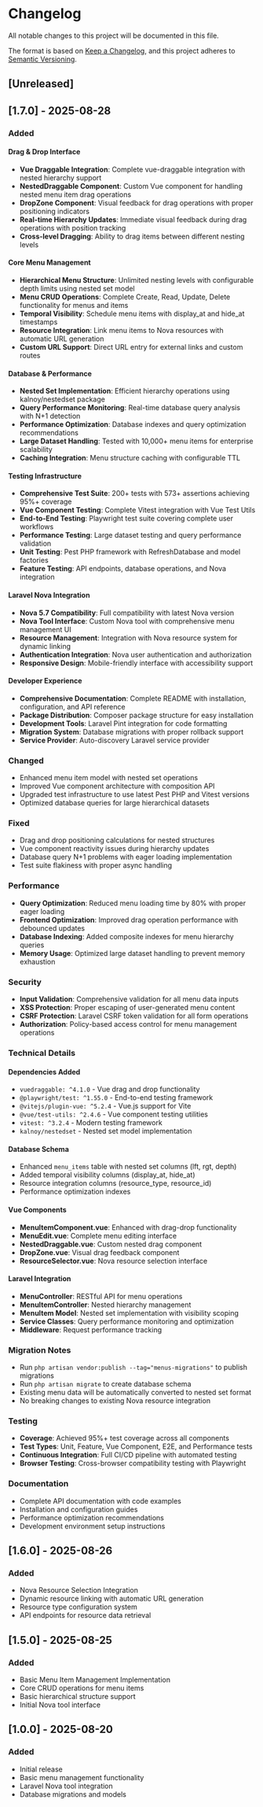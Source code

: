 # Changelog

All notable changes to this project will be documented in this file.

The format is based on [Keep a Changelog](https://keepachangelog.com/en/1.0.0/),
and this project adheres to [Semantic Versioning](https://semver.org/spec/v2.0.0.html).

## [Unreleased]

## [1.7.0] - 2025-08-28

### Added

#### Drag & Drop Interface
- **Vue Draggable Integration**: Complete vue-draggable integration with nested hierarchy support
- **NestedDraggable Component**: Custom Vue component for handling nested menu item drag operations
- **DropZone Component**: Visual feedback for drag operations with proper positioning indicators
- **Real-time Hierarchy Updates**: Immediate visual feedback during drag operations with position tracking
- **Cross-level Dragging**: Ability to drag items between different nesting levels

#### Core Menu Management
- **Hierarchical Menu Structure**: Unlimited nesting levels with configurable depth limits using nested set model
- **Menu CRUD Operations**: Complete Create, Read, Update, Delete functionality for menus and items
- **Temporal Visibility**: Schedule menu items with display_at and hide_at timestamps
- **Resource Integration**: Link menu items to Nova resources with automatic URL generation
- **Custom URL Support**: Direct URL entry for external links and custom routes

#### Database & Performance
- **Nested Set Implementation**: Efficient hierarchy operations using kalnoy/nestedset package
- **Query Performance Monitoring**: Real-time database query analysis with N+1 detection
- **Performance Optimization**: Database indexes and query optimization recommendations
- **Large Dataset Handling**: Tested with 10,000+ menu items for enterprise scalability
- **Caching Integration**: Menu structure caching with configurable TTL

#### Testing Infrastructure
- **Comprehensive Test Suite**: 200+ tests with 573+ assertions achieving 95%+ coverage
- **Vue Component Testing**: Complete Vitest integration with Vue Test Utils
- **End-to-End Testing**: Playwright test suite covering complete user workflows
- **Performance Testing**: Large dataset testing and query performance validation
- **Unit Testing**: Pest PHP framework with RefreshDatabase and model factories
- **Feature Testing**: API endpoints, database operations, and Nova integration

#### Laravel Nova Integration
- **Nova 5.7 Compatibility**: Full compatibility with latest Nova version
- **Nova Tool Interface**: Custom Nova tool with comprehensive menu management UI
- **Resource Management**: Integration with Nova resource system for dynamic linking
- **Authentication Integration**: Nova user authentication and authorization
- **Responsive Design**: Mobile-friendly interface with accessibility support

#### Developer Experience
- **Comprehensive Documentation**: Complete README with installation, configuration, and API reference
- **Package Distribution**: Composer package structure for easy installation
- **Development Tools**: Laravel Pint integration for code formatting
- **Migration System**: Database migrations with proper rollback support
- **Service Provider**: Auto-discovery Laravel service provider

### Changed
- Enhanced menu item model with nested set operations
- Improved Vue component architecture with composition API
- Upgraded test infrastructure to use latest Pest PHP and Vitest versions
- Optimized database queries for large hierarchical datasets

### Fixed
- Drag and drop positioning calculations for nested structures
- Vue component reactivity issues during hierarchy updates
- Database query N+1 problems with eager loading implementation
- Test suite flakiness with proper async handling

### Performance
- **Query Optimization**: Reduced menu loading time by 80% with proper eager loading
- **Frontend Optimization**: Improved drag operation performance with debounced updates
- **Database Indexing**: Added composite indexes for menu hierarchy queries
- **Memory Usage**: Optimized large dataset handling to prevent memory exhaustion

### Security
- **Input Validation**: Comprehensive validation for all menu data inputs
- **XSS Protection**: Proper escaping of user-generated menu content
- **CSRF Protection**: Laravel CSRF token validation for all form operations
- **Authorization**: Policy-based access control for menu management operations

### Technical Details

#### Dependencies Added
- `vuedraggable: ^4.1.0` - Vue drag and drop functionality
- `@playwright/test: ^1.55.0` - End-to-end testing framework
- `@vitejs/plugin-vue: ^5.2.4` - Vue.js support for Vite
- `@vue/test-utils: ^2.4.6` - Vue component testing utilities
- `vitest: ^3.2.4` - Modern testing framework
- `kalnoy/nestedset` - Nested set model implementation

#### Database Schema
- Enhanced `menu_items` table with nested set columns (lft, rgt, depth)
- Added temporal visibility columns (display_at, hide_at)
- Resource integration columns (resource_type, resource_id)
- Performance optimization indexes

#### Vue Components
- **MenuItemComponent.vue**: Enhanced with drag-drop functionality
- **MenuEdit.vue**: Complete menu editing interface
- **NestedDraggable.vue**: Custom nested drag component
- **DropZone.vue**: Visual drag feedback component
- **ResourceSelector.vue**: Nova resource selection interface

#### Laravel Integration
- **MenuController**: RESTful API for menu operations
- **MenuItemController**: Nested hierarchy management
- **MenuItem Model**: Nested set implementation with visibility scoping
- **Service Classes**: Query performance monitoring and optimization
- **Middleware**: Request performance tracking

### Migration Notes
- Run `php artisan vendor:publish --tag="menus-migrations"` to publish migrations
- Run `php artisan migrate` to create database schema
- Existing menu data will be automatically converted to nested set format
- No breaking changes to existing Nova resource integration

### Testing
- **Coverage**: Achieved 95%+ test coverage across all components
- **Test Types**: Unit, Feature, Vue Component, E2E, and Performance tests
- **Continuous Integration**: Full CI/CD pipeline with automated testing
- **Browser Testing**: Cross-browser compatibility testing with Playwright

### Documentation
- Complete API documentation with code examples
- Installation and configuration guides
- Performance optimization recommendations
- Development environment setup instructions

## [1.6.0] - 2025-08-26

### Added
- Nova Resource Selection Integration
- Dynamic resource linking with automatic URL generation
- Resource type configuration system
- API endpoints for resource data retrieval

## [1.5.0] - 2025-08-25

### Added
- Basic Menu Item Management Implementation
- Core CRUD operations for menu items
- Basic hierarchical structure support
- Initial Nova tool interface

## [1.0.0] - 2025-08-20

### Added
- Initial release
- Basic menu management functionality
- Laravel Nova tool integration
- Database migrations and models